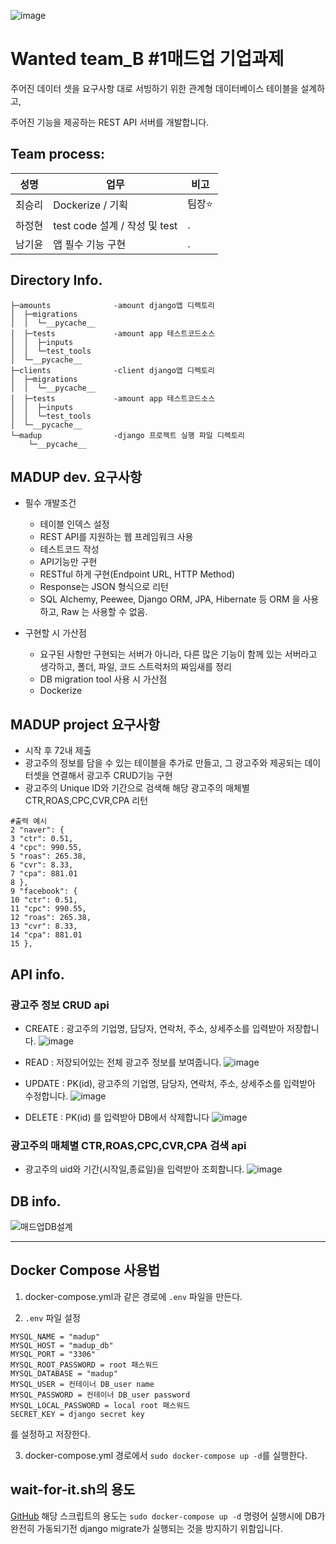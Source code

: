 ![image](https://user-images.githubusercontent.com/88444944/165882989-e44d606f-3c62-468d-b21a-e8794ee2dd28.png)


# Wanted team_B #1매드업 기업과제



주어진 데이터 셋을 요구사항 대로 서빙하기 위한 관계형 데이터베이스 테이블을 설계하고,

주어진 기능을 제공하는 REST API 서버를 개발합니다.



## Team process:

|성명|업무|비고|
|------|---|---|
|최승리|Dockerize / 기획|팀장⭐ |
|하정현|test code 설계 / 작성 및 test|.|
|남기윤|앱 필수 기능 구현|.|

## Directory Info.
```
├─amounts              -amount django앱 디렉토리
│  ├─migrations
│  │  └─__pycache__
│  ├─tests             -amount app 테스트코드소스
│  │  ├─inputs
│  │  └─test_tools
│  └─__pycache__
├─clients              -client django앱 디렉토리
│  ├─migrations
│  │  └─__pycache__
│  ├─tests             -amount app 테스트코드소스
│  │  ├─inputs
│  │  └─test_tools
│  └─__pycache__
└─madup                -django 프로젝트 실행 파일 디렉토리
    └─__pycache__
```


## MADUP dev. 요구사항

* 필수 개발조건
  * 테이블 인덱스 설정
  * REST API를 지원하는 웹 프레임워크 사용
  * 테스트코드 작성
  * API기능만 구현
  * RESTful 하게 구현(Endpoint URL, HTTP Method)
  * Response는 JSON 형식으로 리턴
  * SQL Alchemy, Peewee, Django ORM, JPA, Hibernate 등 ORM 을 사용하고, Raw 는 사용할 수 없음.

* 구현할 시 가산점
  * 요구된 사항만 구현되는 서버가 아니라, 다른 많은 기능이 함께 있는 서버라고 생각하고, 폴더, 파일, 코드 스트럭처의 짜임새를 정리
  * DB migration tool 사용 시 가산점
  * Dockerize

## MADUP project 요구사항
* 시작 후 72내 제출
* 광고주의 정보를 담을 수 있는 테이블을 추가로 만들고, 그 광고주와 제공되는 데이터셋을 연결해서 광고주 CRUD기능 구현
* 광고주의 Unique ID와 기간으로 검색해 해당 광고주의 매체별 CTR,ROAS,CPC,CVR,CPA 리턴

```
#출력 예시
2 "naver": {
3 "ctr": 0.51,
4 "cpc": 990.55,
5 "roas": 265.38,
6 "cvr": 8.33,
7 "cpa": 881.01
8 },
9 "facebook": {
10 "ctr": 0.51,
11 "cpc": 990.55,
12 "roas": 265.38,
13 "cvr": 8.33,
14 "cpa": 881.01
15 },
```

## API info.

### 광고주 정보 CRUD api
* CREATE : 광고주의 기업명, 담당자, 연락처, 주소, 상세주소를 입력받아 저장합니다.
![image](https://user-images.githubusercontent.com/88444944/165883858-c67ab3af-7726-4e67-b48a-0be599c1842a.png)

* READ : 저장되어있는 전체 광고주 정보를 보여줍니다.
![image](https://user-images.githubusercontent.com/88444944/165883982-d9a6f944-364b-4e5a-a9a0-808671034e08.png)

* UPDATE : PK(id), 광고주의 기업명, 담당자, 연락처, 주소, 상세주소를 입력받아 수정합니다.
![image](https://user-images.githubusercontent.com/88444944/165884091-15686c8a-786c-4aed-84b6-db4db06dbe19.png)

* DELETE : PK(id) 를 입력받아 DB에서 삭제합니다
![image](https://user-images.githubusercontent.com/88444944/165884140-c997ad4a-9904-45c3-bcbc-13bc466a9fbf.png)

### 광고주의 매체별 CTR,ROAS,CPC,CVR,CPA 검색 api

* 광고주의 uid와 기간(시작일,종료일)을 입력받아 조회합니다.
![image](https://user-images.githubusercontent.com/88444944/165884250-a8865aa7-08d8-4230-8064-279d91383a89.png)

## DB info.
![매드업DB설계](https://user-images.githubusercontent.com/88444944/165886236-823e45fd-9a71-47ee-a51e-9bdd1b9e323c.png)

---

## Docker Compose 사용법

1. docker-compose.yml과 같은 경로에 `.env` 파일을 만든다.

2. `.env` 파일 설정
```
MYSQL_NAME = "madup"
MYSQL_HOST = "madup_db"
MYSQL_PORT = "3306"
MYSQL_ROOT_PASSWORD = root 패스워드
MYSQL_DATABASE = "madup"
MYSQL_USER = 컨테이너 DB_user name
MYSQL_PASSWORD = 컨테이너 DB_user password
MYSQL_LOCAL_PASSWORD = local root 패스워드
SECRET_KEY = django secret key
```
를 설정하고 저장한다.

3. docker-compose.yml 경로에서 `sudo docker-compose up -d`를 실행한다.


## wait-for-it.sh의 용도
[GitHub]('https://github.com/apollo058/wait-for-it.git')
해당 스크립트의 용도는 `sudo docker-compose up -d` 명령어 실행시에 DB가 완전히 가동되기전 django migrate가 실행되는 것을 방지하기 위함입니다.